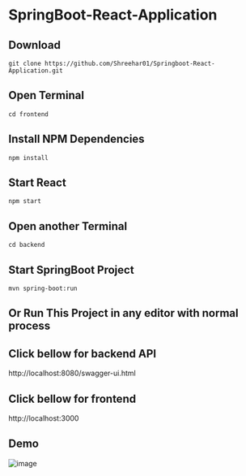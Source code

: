 # SpringBoot-React-Application

## Download
```git clone https://github.com/Shreehar01/Springboot-React-Application.git```
## Open Terminal
```cd frontend```
## Install NPM Dependencies 
```npm install```
## Start React 
```npm start```


## Open another Terminal
```cd backend```
## Start SpringBoot Project 
```mvn spring-boot:run```
## Or Run This Project in any editor with normal process 

## Click bellow for backend API
http://localhost:8080/swagger-ui.html

## Click bellow for frontend
http://localhost:3000

## Demo 
![image](https://user-images.githubusercontent.com/57780557/129980709-39db0003-8b30-4aad-9f27-bc4f2954fcc0.png)
